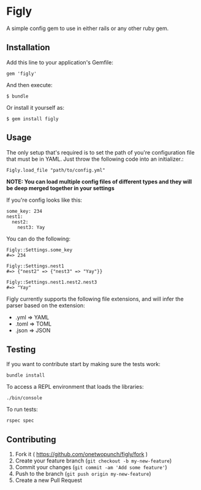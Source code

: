 # Figly

A simple config gem to use in either rails or any other ruby gem.

## Installation

Add this line to your application's Gemfile:

    gem 'figly'

And then execute:

    $ bundle

Or install it yourself as:

    $ gem install figly

## Usage

The only setup that's required is to set the path of you're configuration file that must be in YAML. Just throw the following code into an initializer.:

    Figly.load_file "path/to/config.yml"

**NOTE: You can load multiple config files of different types and they will be deep merged together in your settings**

If you're config looks like this:

    some_key: 234
	nest1:
	  nest2:
	    nest3: Yay

You can do the following:

    Figly::Settings.some_key
    #=> 234

    Figly::Settings.nest1
    #=> {"nest2" => {"nest3" => "Yay"}}

    Figly::Settings.nest1.nest2.nest3
    #=> "Yay"

Figly currently supports the following file extensions, and will infer the parser based on the extension:

- .yml => YAML
- .toml => TOML
- .json => JSON

## Testing    

If you want to contribute start by making sure the tests work:

    bundle install

To access a REPL environment that loads the libraries:

    ./bin/console

To run tests:

    rspec spec

## Contributing

1. Fork it ( https://github.com/onetwopunch/figly/fork )
2. Create your feature branch (`git checkout -b my-new-feature`)
3. Commit your changes (`git commit -am 'Add some feature'`)
4. Push to the branch (`git push origin my-new-feature`)
5. Create a new Pull Request
